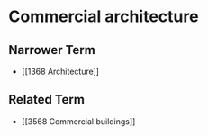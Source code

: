 # Commercial architecture  

## Narrower Term

- [[1368 Architecture]]  

## Related Term

- [[3568 Commercial buildings]]  

